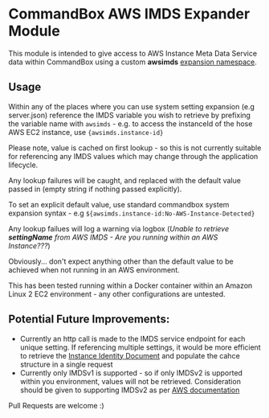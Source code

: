 # CommandBox AWS IMDS Expander Module

This module is intended to give access to AWS Instance Meta Data Service data within CommandBox using a custom **awsimds** [expansion namespace](https://commandbox.ortusbooks.com/usage/system-setting-expansion-namespaces).

## Usage

Within any of the places where you can use system setting expansion (e.g server.json) reference the IMDS variable you wish to retrieve by prefixing the variable name with `awsimds` - e.g. to access the instanceId of the hose AWS EC2 instance, use `{awsimds.instance-id}`

Please note, value is cached on first lookup - so this is not currently suitable for referencing any IMDS values which may change through the application lifecycle.

Any lookup failures will be caught, and replaced with the default value passed in (empty string if nothing passed explicitly).

To set an explicit default value, use standard commandbox system expansion syntax - e.g `${awsimds.instance-id:No-AWS-Instance-Detected}`

Any lookup failues will log a warning via logbox (*Unable to retrieve **settingName** from AWS IMDS - Are you running within an AWS Instance???*)

Obviously... don't expect anything other than the default value to be achieved when not running in an AWS environment.

This has been tested running within a Docker container within an Amazon Linux 2 EC2 environment - any other configurations are untested.

## Potential Future Improvements:

  * Currently an http call is made to the IMDS service endpoint for each unique setting.  If referencing multiple settings, it would be more efficient to retrieve the [Instance Identity Document](https://docs.aws.amazon.com/AWSEC2/latest/UserGuide/instance-identity-documents.html) and populate the cahce structure in a single request
  * Currently only IMDSv1 is supported - so if only IMDSv2 is upported within you environment, values will not be retrieved. Consideration should be given to supporting IMDSv2 as per [AWS documentation](https://docs.aws.amazon.com/AWSEC2/latest/UserGuide/configuring-instance-metadata-service.html)

Pull Requests are welcome :)
